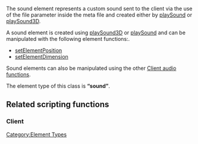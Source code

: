 The sound element represents a custom sound sent to the client via the use of the file parameter inside the meta file and created either by [playSound](/playSound.md "wikilink") or [playSound3D](/playSound3D.md "wikilink").

A sound element is created using [playSound3D](/playSound3D.md "wikilink") or [playSound](/playSound.md "wikilink") and can be manipulated with the following element functions:.

-   [setElementPosition](/setElementPosition.md "wikilink")
-   [setElementDimension](/setElementDimension.md "wikilink")

Sound elements can also be manipulated using the other [Client audio functions](/Template:Client_audio_functions.md "wikilink").

The element type of this class is **“sound”**.

Related scripting functions
---------------------------

### Client

[Category:Element Types](/Category:Element_Types.md "wikilink")
